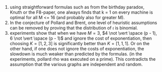 1. using straightforward formulas such as from the birthday paradox, Knuth or the F8-paper, one always finds that k = 1 on every machine is optimal for all M <= 16 (and probably also for greater M).
2. In the conjecture of Pollard and Brent, one level of heuristic assumptions can be removed by proving that the distribution of $\iota$ is binomial.
3. experiments show that when we have $M = 3$, $4 \not \vert \space (p - 1), 6 \not \vert \space (p - 1)$ and ignore the cost of exponentiation, then choosing $K = [1, 2, 3]$ is significantly better than $K = [1, 1, 1]$. Or on the other hand, if one does not ignore the costs of exponentiation, the slowdown is much weaker than predicted by the formulas. (in the experiments, pollard rho was executed on a prime). This contradicts the assumption that the various graphs are independent and random. 